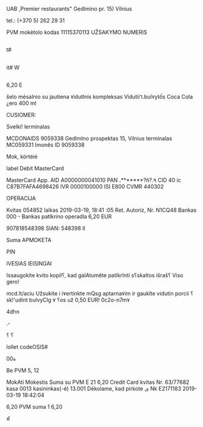 UAB ,Premier restaurants"
Gedlmino pr. 15) Vilnius

tel.: (+370 5) 262 29 31

PVM  mokètolo kodas 11115370113
UŽSAKYMO NUMERIS

##

##

##

##

##

##

## ##
##
##

##

#####  #####

t#

##

 it#  W
##

##

##  ##
##  ##
##

6,20  E

šelo mẻsalnio  su  jautiena
٧ìdutlnis  kompleksas
Vidutìi٦.bul٧ytốs
Coca  Cola  ¿ero  400  ml

CUSIOMER:

Svelki!
lerminalas

MCDONAIDS  9059338
Gedlmlno  prospektas  15,  Vilnius
termínalas  MC059331
Imonês  ID  9059338

Mok,  körtéié

label  Debit  MasterCard

MasterCard
App.
AID  Α0000000041010
PAN  **.*********?ñ?.٩
CID  40  ic  C87B7FAFA4698426
IVR  0000100000  ISI  Ε800  CVMR  440302

OPERACIJA

Kvìtas  054852
laìkas  2019-03-19,  18:41 :05
Ret.
Autoriz,  Nr.  N1CQ48
Bankas  000  -  Bankas  patlkrino  operadla
6,20  EUR

907818548398  SIAN:  548398
II

Suma
APMOKETA

PIN

IVESIAS  lEISINGAI

Issaugokite  kvito  kopil؟,  kad  galAtumẻte
patìkrlnti  s؟skaltos  išraš؟
Viso  gero!

mcd.lt/aciu
Užsukite  i
i٧ertinkte  mQsg  aptarna٧im
ir  gauklte  vidutin
porcii ؟
sk!'udint
bulvyClg ؟
٧os  už  0,50  EUR!
0c2o-n7m٧

4dhn

.-

؟
؟

lollet  codeOSlS#

00ة

Be  PVM
5, 12

MokAti
Mokestis  Suma  su  PVM
E  21
6,20
Credit  Card
kvitas  Nr.  63/77682  kasa  0013
kasìninkas(-é)  13.001
Dẻkolame,  kad  pirkote
ى  Nk  Ε2171183  2019-03-19  18:42:04

6,20
PVM  suma
1
6,20

ฬ
